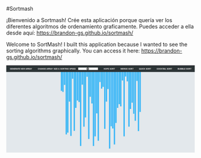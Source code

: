 #Sortmash

¡Bienvenido a Sortmash! Crée esta aplicación porque quería ver los diferentes algoritmos de ordenamiento graficamente. Puedes acceder a ella desde aquí: https://brandon-gs.github.io/sortmash/


Welcome to SortMash! I built this application because I wanted to see the sorting algorithms graphically.  You can access it here: https://brandon-gs.github.io/sortmash/

<img src="./docs/first.jpg" />
